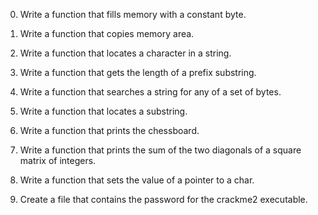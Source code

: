 0. Write a function that fills memory with a constant byte.

1. Write a function that copies memory area.

2. Write a function that locates a character in a string.

3. Write a function that gets the length of a prefix substring.

4. Write a function that searches a string for any of a set of bytes.

5. Write a function that locates a substring.

6. Write a function that prints the chessboard.

7. Write a function that prints the sum of the two diagonals of a square matrix of integers.

8. Write a function that sets the value of a pointer to a char.

9. Create a file that contains the password for the crackme2 executable.

